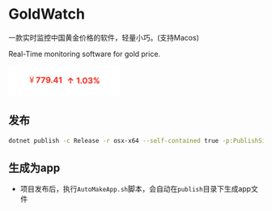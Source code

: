 # GoldWatch

一款实时监控中国黄金价格的软件，轻量小巧。(支持Macos)

Real-Time monitoring software for gold price.

![GoldWatch](/Blog/preview.png)

## 发布

```sh
dotnet publish -c Release -r osx-x64 --self-contained true -p:PublishSingleFile=true -p:UseAppHost=true -p:OutputType=WinExe
```

## 生成为app

- 项目发布后，执行`AutoMakeApp.sh`脚本，会自动在`publish`目录下生成app文件
